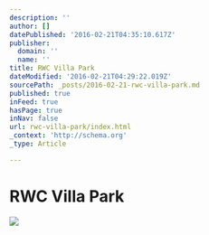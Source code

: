 ```yaml
---
description: ''
author: []
datePublished: '2016-02-21T04:35:10.617Z'
publisher:
  domain: ''
  name: ''
title: RWC Villa Park
dateModified: '2016-02-21T04:29:22.019Z'
sourcePath: _posts/2016-02-21-rwc-villa-park.md
published: true
inFeed: true
hasPage: true
inNav: false
url: rwc-villa-park/index.html
_context: 'http://schema.org'
_type: Article

---
```

# RWC Villa Park
![](https://the-grid-user-content.s3-us-west-2.amazonaws.com/855886ad-4747-4ad5-aec1-1834fb6fbcb4.png)